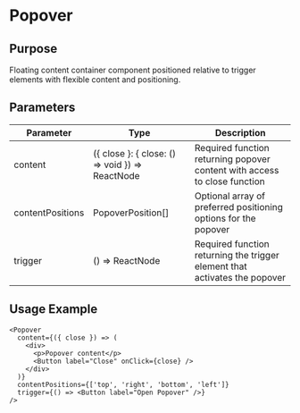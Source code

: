 # Popover

## Purpose
Floating content container component positioned relative to trigger elements with flexible content and positioning.

## Parameters

| Parameter | Type | Description |
|-----------|------|-------------|
| content | ({ close }: { close: () => void }) => ReactNode | Required function returning popover content with access to close function |
| contentPositions | PopoverPosition[] | Optional array of preferred positioning options for the popover |
| trigger | () => ReactNode | Required function returning the trigger element that activates the popover |

## Usage Example
```tsx
<Popover 
  content={({ close }) => (
    <div>
      <p>Popover content</p>
      <Button label="Close" onClick={close} />
    </div>
  )}
  contentPositions={['top', 'right', 'bottom', 'left']}
  trigger={() => <Button label="Open Popover" />}
/>
```